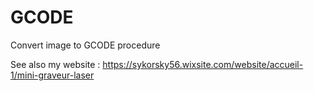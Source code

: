 # GCODE
Convert image to GCODE procedure

See also my website : https://sykorsky56.wixsite.com/website/accueil-1/mini-graveur-laser
